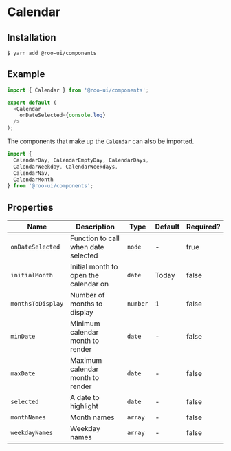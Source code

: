 # Calendar

<!-- STORY -->

## Installation

```shell
$ yarn add @roo-ui/components
```

## Example

```js
import { Calendar } from '@roo-ui/components';

export default (
  <Calendar
    onDateSelected={console.log}
  />
);
```

The components that make up the `Calendar` can also be imported.

```js
import {
  CalendarDay, CalendarEmptyDay, CalendarDays,
  CalendarWeekday, CalendarWeekdays,
  CalendarNav,
  CalendarMonth
} from '@roo-ui/components';
```


## Properties

| Name              | Description                           | Type     | Default | Required? |
|-------------------|---------------------------------------|----------|---------|-----------|
| `onDateSelected`  | Function to call when date selected   | `node`   | -       | true      |
| `initialMonth`    | Initial month to open the calendar on | `date`   | Today   | false     |
| `monthsToDisplay` | Number of months to display           | `number` | 1       | false     |
| `minDate`         | Minimum calendar month to render      | `date`   | -       | false     |
| `maxDate`         | Maximum calendar month to render      | `date`   | -       | false     |
| `selected`        | A date to highlight                   | `date`   | -       | false     |
| `monthNames`      | Month names                           | `array`  | -       | false     |
| `weekdayNames`    | Weekday names                         | `array`  | -       | false     |
